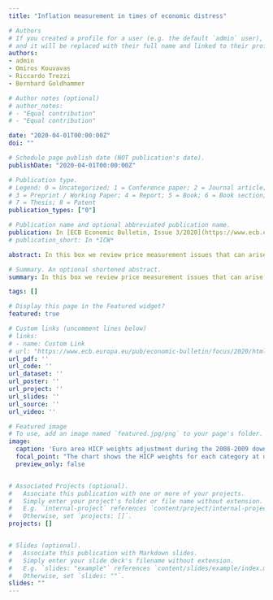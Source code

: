 ```yaml
---
title: "Inflation measurement in times of economic distress"

# Authors
# If you created a profile for a user (e.g. the default `admin` user), write the username (folder name) here 
# and it will be replaced with their full name and linked to their profile.
authors:
- admin
- Omiros Kouvavas 
- Riccardo Trezzi 
- Bernhard Goldhammer

# Author notes (optional)
# author_notes:
# - "Equal contribution"
# - "Equal contribution"

date: "2020-04-01T00:00:00Z"
doi: ""

# Schedule page publish date (NOT publication's date).
publishDate: "2020-04-01T00:00:00Z"

# Publication type.
# Legend: 0 = Uncategorized; 1 = Conference paper; 2 = Journal article;
# 3 = Preprint / Working Paper; 4 = Report; 5 = Book; 6 = Book section;
# 7 = Thesis; 8 = Patent
publication_types: ["0"]

# Publication name and optional abbreviated publication name.
publication: In [ECB Economic Bulletin, Issue 3/2020](https://www.ecb.europa.eu/pub/economic-bulletin/html/eb202003.en.html).
# publication_short: In *ICW*

abstract: In this box we review price measurement issues that can arise in times of economic distress. First, we discuss how consumers’ substitution across items in the face of an economic downturn can drive a wedge between published statistics and household consumption prices. We present some evidence from previous recessions along with the historical weights of the aggregated HICP. Second, we discuss additional challenges generated by the ongoing Coronavirus outbreak. Lastly, we discuss possible implications for policymakers. 

# Summary. An optional shortened abstract.
summary: In this box we review price measurement issues that can arise in times of economic distress.

tags: []

# Display this page in the Featured widget?
featured: true

# Custom links (uncomment lines below)
# links:
# - name: Custom Link
# url: "https://www.ecb.europa.eu/pub/economic-bulletin/focus/2020/html/ecb.ebbox202003_04~537bb1d72e.en.html"
url_pdf: ''
url_code: ''
url_dataset: ''
url_poster: ''
url_project: ''
url_slides: ''
url_source: ''
url_video: ''

# Featured image
# To use, add an image named `featured.jpg/png` to your page's folder. 
image:
  caption: 'Euro area HICP weights adjustment during the 2008-2009 downturn'
  focal_point: "The chart shows the HICP weights for each category at different points in time. For each category, the weights are normalised so that the inner circle represents the lowest (weight) value since 2001 and the outer ring represents the highest (weight) value since 2001."
  preview_only: false


# Associated Projects (optional).
#   Associate this publication with one or more of your projects.
#   Simply enter your project's folder or file name without extension.
#   E.g. `internal-project` references `content/project/internal-project/index.md`.
#   Otherwise, set `projects: []`.
projects: []


# Slides (optional).
#   Associate this publication with Markdown slides.
#   Simply enter your slide deck's filename without extension.
#   E.g. `slides: "example"` references `content/slides/example/index.md`.
#   Otherwise, set `slides: ""`.
slides: ""
---
```

